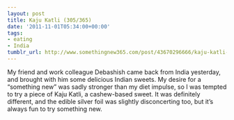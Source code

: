 ```yaml
---
layout: post
title: Kaju Katli (305/365)
date: '2011-11-01T05:34:00+00:00'
tags:
- eating
- India
tumblr_url: http://www.somethingnew365.com/post/43670296666/kaju-katli-305365
---
```

My friend and work colleague Debashish came back from India yesterday, and brought with him some delicious Indian sweets. My desire for a “something new” was sadly stronger than my diet impulse, so I was tempted to try a piece of Kaju Katli, a cashew-based sweet.
It was definitely different, and the edible silver foil was slightly disconcerting too, but it’s always fun to try something new.
